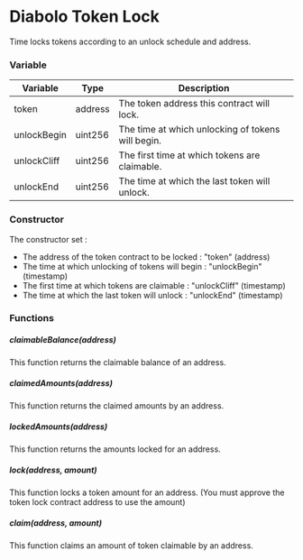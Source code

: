 # Diabolo Token Lock

Time locks tokens according to an unlock schedule and address.

### Variable

| Variable | Type | Description |
| ------ | ------ | ------ |
| token | address | The token address this contract will lock.
| unlockBegin | uint256 | The time at which unlocking of tokens will begin.
| unlockCliff | uint256 | The first time at which tokens are claimable.
| unlockEnd | uint256 | The time at which the last token will unlock.

### Constructor

The constructor set :

 - The address of the token contract to be locked : "token" (address)
 - The time at which unlocking of tokens will begin : "unlockBegin" (timestamp)
 - The first time at which tokens are claimable : "unlockCliff" (timestamp)
 - The time at which the last token will unlock : "unlockEnd" (timestamp)

### Functions

##### claimableBalance(address)

This function returns the claimable balance of an address.

##### claimedAmounts(address)

This function returns the claimed amounts by an address.

##### lockedAmounts(address)

This function returns the amounts locked for an address.

##### lock(address, amount)

This function locks a token amount for an address. (You must approve the token lock contract address to use the amount)

##### claim(address, amount)

This function claims an amount of token claimable by an address.
